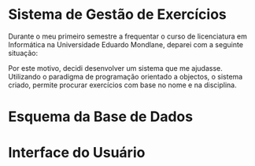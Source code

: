 # Sistema de Gestão de Exercícios

Durante o meu primeiro semestre a frequentar o curso de licenciatura em Informática na Universidade Eduardo Mondlane, deparei com a seguinte situação:




Por este motivo, decidi desenvolver um sistema que me ajudasse. Utilizando o paradigma de programação orientado a objectos, o sistema criado, permite procurar exercícios com base no nome e na disciplina.

# Esquema da Base de Dados



# Interface do Usuário


